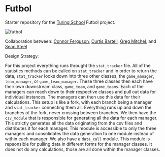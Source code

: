 # Futbol

Starter repository for the [Turing School](https://turing.io/) Futbol project.


![futbol](https://media4.giphy.com/media/pdAiipxDMCHni/giphy.gif?cid=5a38a5a28m4l3obg97q27polvov0lk3074a3i1ij7flle8vc&rid=giphy.gif)





Collaboration between: [Connor Ferguson](https://github.com/cpfergus1), [Curtis Bartell](https://github.com/c-bartell), [Greg Mitchel](https://github.com/GregJMitchell), and [Sean Steel](https://github.com/s-steel)

Design Strategy:

For this project everything runs throught the `stat_tracker` file.  All of the statistics methods can be called on `stat_tracker` and in order to return the data, `stat_tracker` looks down into three other classes, the `game_manager`, `team_manager`, or `game_team_manager`.  These three classes then each have their own downstream class, `game`, `team`, and `game_teams`.  Each of the managers can reach down to their respective classes and pull out data for individual instances.  The managers can then use this data for their calculations.  This setup is like a fork, with each branch being a manager and `stat_tracker` connecting them all.  Everything runs up and down the branches of the fork, never crossing between branches.  We then have the `csv_module` that is responsible for generating all the data for each manager.  This strictly generates all the data originating from the csv files and distributes it for each manager.  This module is accessible to only the three managers and consolidates the data generation to one module instead of within each manager.  We also have a `data_call` module.  This module is repsonsible for pulling data in different forms for the manager classes.  It does not do any calculations, those are all done within the manager classes.
